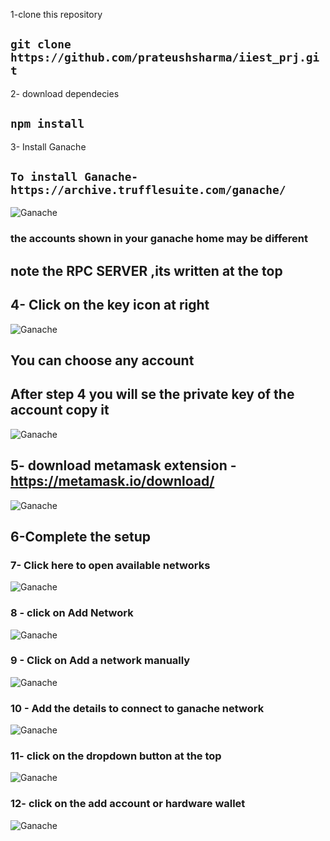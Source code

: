 
1-clone this repository
## ` git clone https://github.com/prateushsharma/iiest_prj.git `
2- download dependecies
## ` npm install `

3- Install Ganache 
## `To install Ganache- https://archive.trufflesuite.com/ganache/`

![Ganache](ignore_images/ignore_image_1.png)
### the accounts shown in your ganache home may be different
## note the RPC SERVER ,its written at the top

## 4- Click on the key icon at right
![Ganache](ignore_images/ignore_image_2.png)
## You can choose any account

## After step 4 you will se the private key of the account copy it 

![Ganache](ignore_images/ignore_image_3.png)

## 5- download metamask extension - https://metamask.io/download/
![Ganache](ignore_images/ignore_image_4.png)

## 6-Complete the setup

### 7- Click here to open available networks
![Ganache](ignore_images/ignore_image_5.png)

### 8 - click on Add Network 
![Ganache](ignore_images/ignore_image_6.png)

### 9 - Click on Add a network manually
![Ganache](ignore_images/ignore_image_7.png)

### 10 - Add the details to connect to ganache network
![Ganache](ignore_images/ignore_image_8.png)

### 11- click  on the dropdown button at the top 
![Ganache](ignore_images/ignore_image_9.png)

### 12- click on the add account or hardware wallet
![Ganache](ignore_images/ignore_image_10.png)
